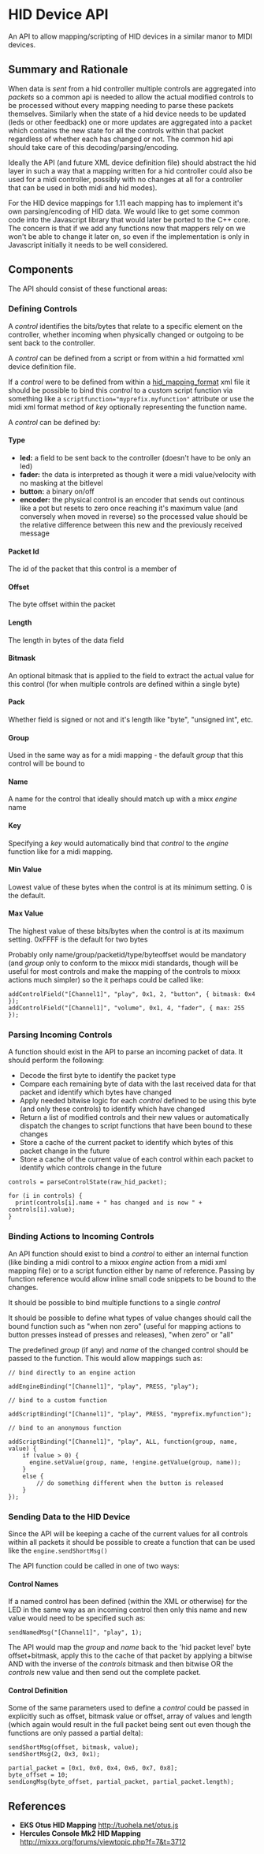 # HID Device API

An API to allow mapping/scripting of HID devices in a similar manor to
MIDI devices.

## Summary and Rationale

When data is *sent* from a hid controller multiple controls are
aggregated into *packets* so a common api is needed to allow the actual
modified controls to be processed without every mapping needing to parse
these packets themselves. Similarly when the state of a hid device needs
to be updated (leds or other feedback) one or more updates are
aggregated into a packet which contains the new state for all the
controls within that packet regardless of whether each has changed or
not. The common hid api should take care of this
decoding/parsing/encoding.

Ideally the API (and future XML device definition file) should abstract
the hid layer in such a way that a mapping written for a hid controller
could also be used for a midi controller, possibly with no changes at
all for a controller that can be used in both midi and hid modes).

For the HID device mappings for 1.11 each mapping has to implement it's
own parsing/encoding of HID data. We would like to get some common code
into the Javascript library that would later be ported to the C++ core.
The concern is that if we add any functions now that mappers rely on we
won't be able to change it later on, so even if the implementation is
only in Javascript initially it needs to be well considered.

## Components

The API should consist of these functional areas:

### Defining Controls

A *control* identifies the bits/bytes that relate to a specific element
on the controller, whether incoming when physically changed or outgoing
to be sent back to the controller.

A *control* can be defined from a script or from within a hid formatted
xml device definition file.

If a *control* were to be defined from within a
[hid\_mapping\_format](hid_mapping_format) xml file it should be
possible to bind this *control* to a custom script function via
something like a `scriptfunction="myprefix.myfunction"` attribute or use
the midi xml format method of *key* optionally representing the function
name.

A *control* can be defined by:

#### Type

  - **led:** a field to be sent back to the controller (doesn't have to
    be only an led)
  - **fader:** the data is interpreted as though it were a midi
    value/velocity with no masking at the bitlevel
  - **button:** a binary on/off
  - **encoder:** the physical control is an encoder that sends out
    continous like a pot but resets to zero once reaching it's maximum
    value (and conversely when moved in reverse) so the processed value
    should be the relative difference between this new and the
    previously received message

#### Packet Id

The id of the packet that this control is a member of

#### Offset

The byte offset within the packet

#### Length

The length in bytes of the data field

#### Bitmask

An optional bitmask that is applied to the field to extract the actual
value for this control (for when multiple controls are defined within a
single byte)

#### Pack

Whether field is signed or not and it's length like "byte", "unsigned
int", etc.

#### Group

Used in the same way as for a midi mapping - the default *group* that
this control will be bound to

#### Name

A name for the control that ideally should match up with a mixx *engine*
name

#### Key

Specifying a *key* would automatically bind that *control* to the
*engine* function like for a midi mapping.

#### Min Value

Lowest value of these bytes when the control is at its minimum setting.
0 is the default.

#### Max Value

The highest value of these bits/bytes when the control is at its maximum
setting. 0xFFFF is the default for two bytes

Probably only name/group/packetid/type/byteoffset would be mandatory
(and *group* only to conform to the mixxx midi standards, though will be
useful for most controls and make the mapping of the controls to mixxx
actions much simpler) so the it perhaps could be called like:

    addControlField("[Channel1]", "play", 0x1, 2, "button", { bitmask: 0x4 });
    addControlField("[Channel1]", "volume", 0x1, 4, "fader", { max: 255 });

### Parsing Incoming Controls

A function should exist in the API to parse an incoming packet of data.
It should perform the following:

  - Decode the first byte to identify the packet type
  - Compare each remaining byte of data with the last received data for
    that packet and identify which bytes have changed
  - Apply needed bitwise logic for each *control* defined to be using
    this byte (and only these controls) to identify which have changed
  - Return a list of modified controls and their new values or
    automatically dispatch the changes to script functions that have
    been bound to these changes
  - Store a cache of the current packet to identify which bytes of this
    packet change in the future
  - Store a cache of the current value of each control within each
    packet to identify which controls change in the future

<!-- end list -->

    controls = parseControlState(raw_hid_packet);
    
    for (i in controls) {
      print(controls[i].name + " has changed and is now " + controls[i].value);
    }

### Binding Actions to Incoming Controls

An API function should exist to bind a *control* to either an internal
function (like binding a midi control to a mixxx *engine* action from a
midi xml mapping file) or to a script function either by name of
reference. Passing by function reference would allow inline small code
snippets to be bound to the changes.

It should be possible to bind multiple functions to a single *control*

It should be possible to define what types of value changes should call
the bound function such as "when non zero" (useful for mapping actions
to button presses instead of presses and releases), "when zero" or "all"

The predefined *group* (if any) and *name* of the changed control should
be passed to the function. This would allow mappings such as:

``` 
// bind directly to an engine action

addEngineBinding("[Channel1]", "play", PRESS, "play");

// bind to a custom function

addScriptBinding("[Channel1]", "play", PRESS, "myprefix.myfunction");

// bind to an anonymous function

addScriptBinding("[Channel1]", "play", ALL, function(group, name, value) {
    if (value > 0) {
      engine.setValue(group, name, !engine.getValue(group, name));
    }
    else {
        // do something different when the button is released
    }
});

```

### Sending Data to the HID Device

Since the API will be keeping a cache of the current values for all
controls within all packets it should be possible to create a function
that can be used like the `engine.sendShortMsg()`

The API function could be called in one of two ways:

#### Control Names

If a named control has been defined (within the XML or otherwise) for
the LED in the same way as an incoming control then only this name and
new value would need to be specified such as:

``` 
sendNamedMsg("[Channel1]", "play", 1);

```

The API would map the *group* and *name* back to the 'hid packet level'
byte offset+bitmask, apply this to the cache of that packet by applying
a bitwise AND with the inverse of the *controls* bitmask and then
bitwise OR the *controls* new value and then send out the complete
packet.

#### Control Definition

Some of the same parameters used to define a *control* could be passed
in explicitly such as offset, bitmask value or offset, array of values
and length (which again would result in the full packet being sent out
even though the functions are only passed a partial delta):

``` 
sendShortMsg(offset, bitmask, value);
sendShortMsg(2, 0x3, 0x1);

partial_packet = [0x1, 0x0, 0x4, 0x6, 0x7, 0x8];
byte_offset = 10;
sendLongMsg(byte_offset, partial_packet, partial_packet.length);

```

## References

  - **EKS Otus HID Mapping** <http://tuohela.net/otus.js>
  - **Hercules Console Mk2 HID Mapping**
    <http://mixxx.org/forums/viewtopic.php?f=7&t=3712>
